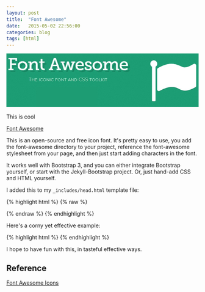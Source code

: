 ```yaml
---
layout: post
title:  "Font Awesome"
date:   2015-05-02 22:56:00
categories: blog
tags: [html]
---
```

![My helpful screenshot](/assets/FontAwesome.jpg)

This is cool

[Font Awesome](http://fortawesome.github.io/Font-Awesome/)

This is an open-source and free icon font. It's pretty easy to use, you add
the font-awesome directory to your project, reference the font-awesome stylesheet
from your page, and then just start adding characters in the font.

It works well with Bootstrap 3, and you can either integrate Bootstrap yourself,
or start with the Jekyll-Bootstrap project. Or, just hand-add CSS and HTML
yourself.

I added this to my ```_includes/head.html``` template file:

{% highlight html %}
{% raw %}
<link rel="stylesheet" href="{{ "/font-awesome/css/font-awesome.min.css" | prepend: site.baseurl }}">
{% endraw %}
{% endhighlight %}

Here's a corny yet effective example:

<i class="fa fa-refresh fa-4x fa-spin"></i>

{% highlight html %}
<i class="fa fa-refresh fa-4x fa-spin"></i>
{% endhighlight %}

I hope to have fun with this, in tasteful effective ways.

## Reference

[Font Awesome Icons](http://fortawesome.github.io/Font-Awesome/icons/)
